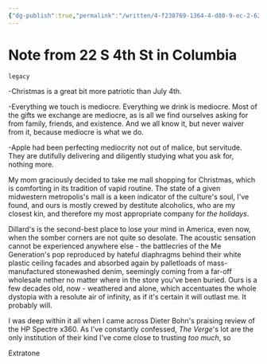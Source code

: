 ```yaml
---
{"dg-publish":true,"permalink":"/written/4-f238769-1364-4-d80-9-ec-2-6244-dc-529-df-5/","dgHomeLink":true,"dgPassFrontmatter":false}
---
```


# Note from 22 S 4th St in Columbia

`legacy`

-Christmas is a great bit more patriotic than July 4th.

-Everything we touch is mediocre. Everything we drink is mediocre. Most of the gifts we exchange are mediocre, as is all we find ourselves asking for from family, friends, and existence. And we all know it, but never waiver from it, because mediocre is what we do.

-Apple had been perfecting mediocrity not out of malice, but servitude. They are dutifully delivering and diligently studying what you ask for, nothing more.

My mom graciously decided to take me mall shopping for Christmas, which is comforting in its tradition of vapid routine. The state of a given midwestern metropolis's mall is a keen indicator of the culture's soul, I've found, and ours is mostly crewed by destitute alcoholics, who are my closest kin, and therefore my most appropriate company for _the holidays_.

Dillard's is the second-best place to lose your mind in America, even now, when the somber corners are not quite so desolate. The acoustic sensation cannot be experienced anywhere else - the battlecries of the Me Generation's pop reproduced by hateful diaphragms behind their white plastic ceiling facades and absorbed again by palletloads of mass-manufactured stonewashed denim, seemingly coming from a far-off wholesale nether no matter where in the store you've been buried. Ours is a few decades old, now - weathered and alone, which accentuates the whole dystopia with a resolute air of infinity, as if it's certain it will outlast me. It probably will.

I was deep within it all when I came across Dieter Bohn's praising review of the HP Spectre x360. As I've constantly confessed, _The Verge_'s lot are the only institution of their kind I've come close to trusting _too much_, so

Extratone
